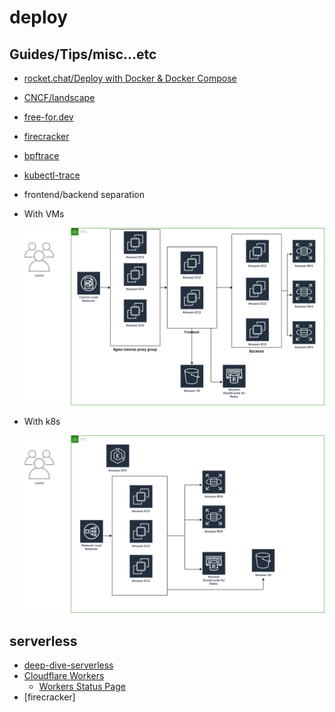 # deploy

## Guides/Tips/misc...etc

* [rocket.chat/Deploy with Docker & Docker Compose](https://docs.rocket.chat/deploy/deploy-rocket.chat/deploy-with-docker-and-docker-compose)
* [CNCF/landscape](https://landscape.cncf.io/)
* [free-for.dev](https://github.com/ripienaar/free-for-dev)
* [firecracker](https://github.com/firecracker-microvm/firecracker)
* [bpftrace](https://github.com/iovisor/bpftrace)
* [kubectl-trace](https://github.com/iovisor/kubectl-trace)
* frontend/backend separation
* With VMs

    ![1 VPC with VMs](./java_microservices_VMs.png)
* With k8s

    ![1 VPC with k8s](./java_microservices_k8s.png)

## serverless

* [deep-dive-serverless](https://aws.amazon.com/tw/getting-started/deep-dive-serverless/)
* [Cloudflare Workers](https://workers.cloudflare.com/)
    * [Workers Status Page](https://workers.cloudflare.com/built-with/projects/status-page)
* [firecracker]    